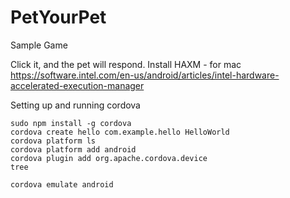 PetYourPet
==========

Sample Game

Click it, and the pet will respond.
Install HAXM - for mac
https://software.intel.com/en-us/android/articles/intel-hardware-accelerated-execution-manager

Setting up and running cordova
```
sudo npm install -g cordova
cordova create hello com.example.hello HelloWorld
cordova platform ls
cordova platform add android
cordova plugin add org.apache.cordova.device
tree

cordova emulate android
```
